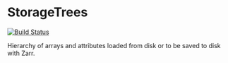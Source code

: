 # StorageTrees

[![Build Status](https://github.com/medyan-dev/StorageTrees.jl/workflows/CI/badge.svg)](https://github.com/medyan-dev/StorageTrees.jl/actions)



Hierarchy of arrays and attributes loaded from disk or to be saved to disk with Zarr.
